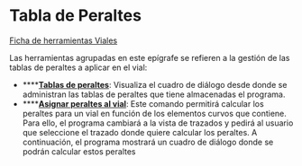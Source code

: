 # Tabla de Peraltes

[Ficha de herramientas Viales](/mdtopx/fichas-de-herramientas/ficha-de-herramientas-viales/)

Las herramientas agrupadas en este epígrafe se refieren a la gestión de las tablas de peraltes a aplicar en el vial:

* \*\*\*\*[**Tablas de peraltes**](tabla-de-peraltes.md): Visualiza el cuadro de diálogo desde donde se administran las tablas de peraltes que tiene almacenadas el programa.
* \*\*\*\*[**Asignar peraltes al vial**](../../modulo-viales/tabla-de-peraltes/asignar-peraltes-a-vial.md): Este comando permitirá calcular los peraltes para un vial en función de los elementos curvos que contiene. Para ello, el programa cambiará a la vista de trazados y pedirá al usuario que seleccione el trazado donde quiere calcular los peraltes. A continuación, el programa mostrará un cuadro de diálogo donde se podrán calcular estos peraltes

